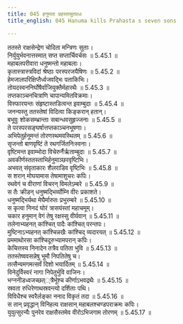 ```yaml
---
title: 045 हनुमता प्रहस्तसुतवधः
title_english: 045 Hanuma kills Prahasta s seven sons

---
```

<div class="audioEmbed"  caption="श्रीराम-हरिसीताराममूर्ति-घनपाठिभ्यां वचनम्" src="https://archive.org/download/Ramayana-recitation-Sriram-harisItArAmamUrti-Ghanapaati-v2/Kanda_5/Kanda_5_SK-045-Hanuma_kills_Prahasta_s_seven_sons.mp3"></div>

  
ततस्ते राक्षसेन्द्रेण चोदिता मन्त्रिणः सुताः।  
निर्युयुर्भवनात्तस्मात् सप्त सप्तार्चिवर्चसः ॥ 5.45.1 ॥   
महाबलपरीवारा धनुष्मन्तो महाबलाः।  
कृतास्त्रास्त्रविदां श्रेष्ठाः परस्परजयैषिणः ॥ 5.45.2 ॥   
हेमजालपरिक्षिप्तैर्ध्वजवद्भिः पताकिभिः।  
तोयदस्वननिर्घोषैर्वाजियुक्तैर्महारथैः ॥ 5.45.3 ॥   
तप्तकाञ्चनचित्राणि चापान्यमितविक्रमाः।  
विस्फारयन्तः संहृष्टास्तडित्वन्त इवाम्बुदाः ॥ 5.45.4 ॥   
जनन्यस्तु ततस्तेषां विदित्वा किङ्करान् हतान्।  
बभूवुः शोकसम्भ्रान्ताः सबान्धवसुहृज्जनाः ॥ 5.45.5 ॥   
ते परस्परसङ्घर्षात्तप्तकाञ्चनभूषणाः।  
अभिपेतुर्हनूमन्तं तोरणस्थमवस्थितम् ॥ 5.45.6 ॥   
सृजन्तो बाणवृष्टिं ते रथगर्जितनिःस्वनाः।  
वृष्टिमन्त इवाम्भोदा विचेरुर्नैर्ऋताम्बुदाः ॥ 5.45.7 ॥   
अवकीर्णस्ततस्ताभिर्हनुमाञ्छरवृष्टिभिः।  
अभवत् संवृताकारः शैलराडिव वृष्टिभिः ॥ 5.45.8 ॥   
स शरान् मोघयामास तेषामाशुचरः कपिः।  
रथवेगं च वीराणां विचरन् विमलेऽम्बरे ॥ 5.45.9 ॥   
स तैः क्रीडन् धनुष्मद्भिर्व्योम्नि वीरः प्रकाशते।  
धनुष्मद्भिर्यथा मेघैर्मारुतः प्रभुरम्बरे ॥ 5.45.10 ॥   
स कृत्वा निनदं घोरं त्रासयंस्तां महाचमूम्।  
चकार हनुमान् वेगं तेषु रक्षस्सु वीर्यवान् ॥ 5.45.11 ॥   
तलेनाभ्यहनत् कांश्चित् पादैः कांश्चित् परन्तपः।  
मुष्टिनाऽभ्यहनत् कांश्चिन्नखैः कांश्चिद् व्यदारयत् ॥ 5.45.12 ॥   
प्रममाथोरसा कांश्चिदूरुभ्यामपरान् कपिः।  
केचित्तस्य निनादेन तत्रैव पतिता भुवि ॥ 5.45.13 ॥   
ततस्तेष्ववसन्नेषु भूमौ निपतितेषु च।  
तत्सैन्यमगमत्सर्वं दिशो भयार्दितम् ॥ 5.45.14 ॥   
विनेदुर्विस्वरं नागा निपेतुर्भुवि वाजिनः।  
भग्ननीडध्वजच्छत््त्रैर्भूश्च कीर्णाऽभवद्रथैः ॥ 5.45.15 ॥   
स्रवता रुधिरेणाथस्रवन्त्यो दर्शिताः पथि।  
विविधैश्च स्वरैर्लङ्का ननाद विकृतं तदा ॥ 5.45.16 ॥   
स तान् प्रवृद्धान् विनिहत्य राक्षसान् महाबलश्चण्डपराक्रमः कपिः।  
युयुत्सुरन्यैः पुनरेव राक्षसैस्तमेव वीरोऽभिजगाम तोरणम् ॥ 5.45.17 ॥   